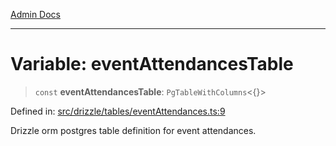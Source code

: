 [Admin Docs](/)

***

# Variable: eventAttendancesTable

> `const` **eventAttendancesTable**: `PgTableWithColumns`\<\{\}\>

Defined in: [src/drizzle/tables/eventAttendances.ts:9](https://github.com/PurnenduMIshra129th/talawa-api/blob/121a22b3ddb398bf77a0d89bb0bf3c4462b4730c/src/drizzle/tables/eventAttendances.ts#L9)

Drizzle orm postgres table definition for event attendances.
